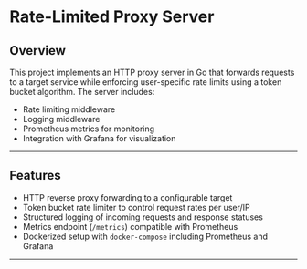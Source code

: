 # Rate-Limited Proxy Server

## Overview

This project implements an HTTP proxy server in Go that forwards requests to a target service while enforcing user-specific rate limits using a token bucket algorithm. The server includes:

- Rate limiting middleware
- Logging middleware
- Prometheus metrics for monitoring
- Integration with Grafana for visualization

---

## Features

- HTTP reverse proxy forwarding to a configurable target  
- Token bucket rate limiter to control request rates per user/IP  
- Structured logging of incoming requests and response statuses  
- Metrics endpoint (`/metrics`) compatible with Prometheus  
- Dockerized setup with `docker-compose` including Prometheus and Grafana  

---

